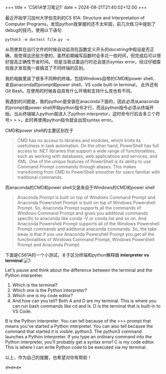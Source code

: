 +++
title = 'CS61A学习笔记1'
date = 2024-08-21T21:40:02+12:00
+++

最近开始学习加州大学伯克利的CS 61A: Structure and Interpretation of Computer Programs，发现python我掌握的还不太牢固，前几次练习中提到了debug的技巧，使用以下语句
```
python3 -m doctest file.py -v
```
从而使其在运行文件的时候自动监测在函数定义开头的docstring中假设是否正确，我觉得这还挺方便的，虽然前期编写函数时会多花一些时间，但完成后可以很好提高正确性节省时间。
但是当我试着运行时总会提示syntax error。经过仔细查找我才发现我一直搞混了不同终端的区别。

我的电脑里装了很多不同种的终端，包括Windows自带的CMD和power shell，来自anaconda的prompt和power shell，VS code built-in terminal， 此外还有Git Bash。在使用的时候各自具有什么环境和支持什么库也有不同。

我遇到的问题是，我的python是安装在anaconda下面的，因此必须从anaconda的prompt或power shell开始python指令才行，而且python指令必须从终端开始，当从终端输入python就进入了python interpretor，这时命令行前会多三个符号> > >，此时再使用python指令就会出现syntax error。

CMD和power shell的主要区别在于
>CMD has no access to libraries and modules, which limits its usefulness in task automation. On the other hand, PowerShell has full access to .NET libraries that support a wide range of functionalities, such as working with databases, web applications and services, and XML.
>One of the unique features of PowerShell is its ability to use Command Prompt commands through aliases. This makes transitioning from CMD to PowerShell smoother for users familiar with traditional commands.

而anaconda的CMD和power shell又是来自于Windows的CMD和power shell
>Anaconda Prompt is built on top of Windows Command Prompt and Anaconda Powershell Prompt is built on top of Windows Powershell Prompt. So, Anaconda Prompt supports all the commands of Windows Command Prompt and gives you additonal commands specific to anaconda like conda -V or conda list and so on. And Anaconda Powershell Prompt supports all of the Windows Powershell Prompt commands and additonal anaconda commands.
>So, the take away is that if you use Anaconda Powershell Prompt you get all the functionalities of Windows Command Prompt, Windows Powershell Prompt and Anaconda Prompt.

下面是CS61A的一个小测试，关于区分终端和python解释器
**interpreter vs terminal**
![1](/test.jpg)

Let's pause and think about the difference between the terminal and the Python interpreter.

1. Which is the terminal?
2. Which one is the Python interpreter?
3. Which one is my code editor?
4. And how can you tell?
Both A and D are my terminal. This is where you can run bash commands like cd and ls. D is the terminal that is built-in to VS Code.

B is the Python interpreter. You can tell because of the >>> prompt that means you've started a Python interpreter. You can also tell because the command that started it is visible: python3. The python3 command launches a Python interpreter. If you type an ordinary command into the Python interpreter, you'll probably get a syntax error!
C is my code editor. This is where I can write Python code to be executed via my terminal.


以上，作为自己的提醒，也希望对你有帮助！


🐟🐟🐟